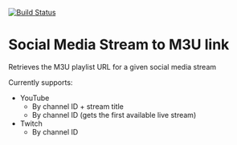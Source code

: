 [![Build Status](https://travis-ci.com/hmlendea/social-media-stream-to-m3u.svg?branch=master)](https://travis-ci.com/hmlendea/social-media-stream-to-m3u)

# Social Media Stream to M3U link

Retrieves the M3U playlist URL for a given social media stream

Currently supports:
  - YouTube
    - By channel ID + stream title
    - By channel ID (gets the first available live stream)
  - Twitch
    - By channel ID
    
